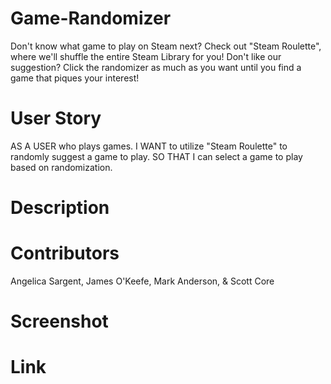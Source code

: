 # Game-Randomizer

Don't know what game to play on Steam next? Check out "Steam Roulette", where we'll shuffle the entire Steam Library for you! Don't like our suggestion? Click the randomizer as much as you want until you find a game that piques your interest!

# User Story

AS A USER who plays games.
I WANT to utilize "Steam Roulette" to randomly suggest a game to play.
SO THAT I can select a game to play based on randomization.

# Description


# Contributors
Angelica Sargent, James O'Keefe, Mark Anderson, & Scott Core

# Screenshot


# Link